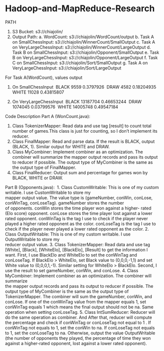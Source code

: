 # Hadoop-and-MapReduce-Research

PATH
1.	S3 Bucket: s3://chiajolin/
2.	Output Path:
  a.	WordCount: s3://chiajolin/WordCount/output
  b.	Task A on SmallChessInput: s3://chiajolin/WinnerCount/SmallOutput
  c.	Task A on VeryLargeChessInput: s3://chiajolin/WinnerCount/LargeOutput
  d.	Task B on SmallChessInput: s3://chiajolin/Opponent/SmallOutput
  e.	Task B on VeryLargeChessInput: s3://chiajolin/Opponent/LargeOutput
  f.	Task C on SmallChessInput: s3://chiajolin/Sort/SmallOutput
  g.	Task A on VeryLargeChessInput: s3://chiajolin/Sort/LargeOutput

For Task A(WordCount), values output  
1.	On SmallChessInput  
    BLACK	9559	0.3797926  
    DRAW	4582	0.18204935  
    WHITE	11028	0.43815807  

2.	On VeryLargeChessInput  
    BLACK	13187704	0.46653244  
    DRAW	1074045	0.03799576  
    WHITE	14005748	0.49547184  

Code Description
Part A (WonCount.java):  
  1. Class TokenizerMapper: Read data and use tag [result] to count total number of games.This class is just for counting, so      I don’t implement its reducer.  
  2. Class FinalMapper: Read and parse data. If the result is BLACK, output (BLACK, 1). Similar output for WHITE and DRAW.  
  3. Class MyCombiner: Implement combiner as an optimization. The combiner will summarize the mapper output records and pass        its output to reducer if possible. The output type of MyCombiner is the same as the output type of FinalMapper.  
  4. Class FinalReducer: Output sum and percentage for games won by BLACK, WHITE or DRAW.

Part B (Opponents.java):  1. Class CustomWritable: This is one of my custom writable. I use CustomWritable to store my  
                                               mapper output value. The value type is (gameNumber, conWin, 
                                               conLose, conWinTag, conLoseTag). gameNumber stores the number  
                                               of opponents. conWin stores the time player won against a higher-
                                               rated (Elo score) opponent. conLose stores the time player lost 
                                               against a lower rated opponent. conWinTag is the tag I use to check if 
                                               the player never played a higher rated opponent as the color. 
                                               conLoseTag is the tag I use to check if the player never played a lower 
                                               rated opponent as the color.
 2. Class OutputWritable: This is one of my custom writable. I use OutputWritable to store my  
                                               reducer output value.
 3. Class TokenizerMapper: Read data and use tag [White], [Black], [WhiteElo], [BlackElo], 
                                                 [Result] to get the information I want. First, I use BlackElo and 
                                                 WhiteElo to set the conWinTag and conLoseTag. If BlackElo > 
                                                 WhiteElo, set Black value to (0,0,0,-1,1) and set White value to 
                                                 (0,0,0,1,-1). Similar setting for WhiteElo > BlackElo. Second, I use the 
                                                 result to set gameNumber, conWin, and conLose. 
 4. Class MyCombiner: Implement combiner as an optimization. The combiner will summarize   
   			 the mapper output records and pass its output to reducer if possible. The    			 output type of MyCombiner is the same as the output type of 
 			 TokenizerMapper. The combiner will sum the gameNumber, conWin, 
                                         and conLose. If one of the conWinTag value from the mapper equals 1, 
                                         set conWinTag equals 1 which means the final output should not be na. 
                                         Same operation when setting conLoseTag.
 5. Class IntSumReducer: Reducer will do the same operation as combiner. And After that, 
                                             reducer will compute the percentage and check if conWinTag or 
                                             conLoseTag not equal to 1 . If conWinTag not equals to 1, set the 
                                             conWin to na. If conLoseTag not equals to 1, set the conLoseTag to na. 
                                             Otherwise, output the value OutputWritable (the number of 
                                             opponents they played, the percentage of time they won against a 
                                             higher-rated opponent, lost against a lower rated opponent).

